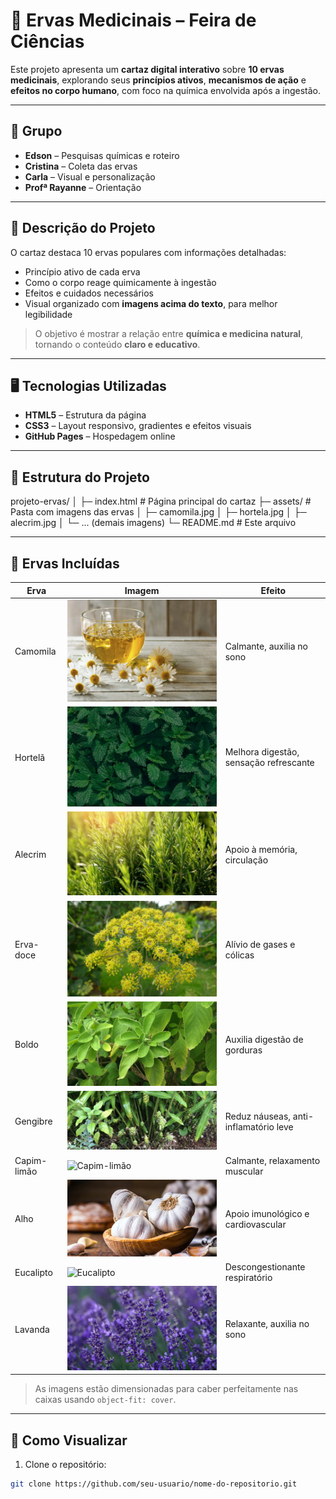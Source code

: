 # 🌿 Ervas Medicinais – Feira de Ciências

Este projeto apresenta um **cartaz digital interativo** sobre **10 ervas medicinais**, explorando seus **princípios ativos**, **mecanismos de ação** e **efeitos no corpo humano**, com foco na química envolvida após a ingestão.  

---

## 👥 Grupo

- **Edson** – Pesquisas químicas e roteiro  
- **Cristina** – Coleta das ervas  
- **Carla** – Visual e personalização  
- **Profª Rayanne** – Orientação

---

## 🌱 Descrição do Projeto

O cartaz destaca 10 ervas populares com informações detalhadas:

- Princípio ativo de cada erva  
- Como o corpo reage quimicamente à ingestão  
- Efeitos e cuidados necessários  
- Visual organizado com **imagens acima do texto**, para melhor legibilidade

> O objetivo é mostrar a relação entre **química e medicina natural**, tornando o conteúdo **claro e educativo**.

---

## 🖥 Tecnologias Utilizadas

- **HTML5** – Estrutura da página  
- **CSS3** – Layout responsivo, gradientes e efeitos visuais  
- **GitHub Pages** – Hospedagem online

---

## 📁 Estrutura do Projeto

projeto-ervas/
│
├─ index.html # Página principal do cartaz
├─ assets/ # Pasta com imagens das ervas
│ ├─ camomila.jpg
│ ├─ hortela.jpg
│ ├─ alecrim.jpg
│ └─ ... (demais imagens)
└─ README.md # Este arquivo


---

## 🌿 Ervas Incluídas

| Erva | Imagem | Efeito |
|------|--------|--------|
| Camomila | ![Camomila](assets/camomila.jpg) | Calmante, auxilia no sono |
| Hortelã | ![Hortelã](assets/hortela.jpg) | Melhora digestão, sensação refrescante |
| Alecrim | ![Alecrim](assets/alecrim.jpg) | Apoio à memória, circulação |
| Erva-doce | ![Erva-doce](assets/ervadoce.jpg) | Alívio de gases e cólicas |
| Boldo | ![Boldo](assets/boldo.jpg) | Auxilia digestão de gorduras |
| Gengibre | ![Gengibre](assets/gengibre.jpg) | Reduz náuseas, anti-inflamatório leve |
| Capim-limão | ![Capim-limão](assets/capimlimao.jpg) | Calmante, relaxamento muscular |
| Alho | ![Alho](assets/alho.jpg) | Apoio imunológico e cardiovascular |
| Eucalipto | ![Eucalipto](assets/eucalipto.jpg) | Descongestionante respiratório |
| Lavanda | ![Lavanda](assets/lavanda.jpg) | Relaxante, auxilia no sono |

> As imagens estão dimensionadas para caber perfeitamente nas caixas usando `object-fit: cover`.

---

## 🔗 Como Visualizar

1. Clone o repositório:

```bash
git clone https://github.com/seu-usuario/nome-do-repositorio.git
